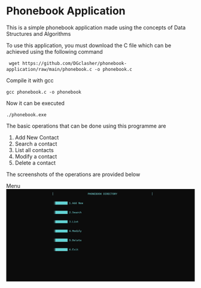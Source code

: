 # Phonebook Application

This is a simple phonebook application made using the concepts of Data Structures and Algorithms

To use this application, you must download the C file which can be achieved using the following command
  
     wget https://github.com/DGclasher/phonebook-application/raw/main/phonebook.c -o phonebook.c
  
Compile it with gcc

    gcc phonebook.c -o phonebook
   
Now it can be executed
   
    ./phonebook.exe
   
The basic operations that can be done using this programme are
  
  1. Add New Contact
  2. Search a contact
  3. List all contacts
  4. Modify a contact
  5. Delete a contact

The screenshots of the operations are provided below

Menu
<img src="https://github.com/DGclasher/phonebook-application/blob/main/img/1.jpg">
